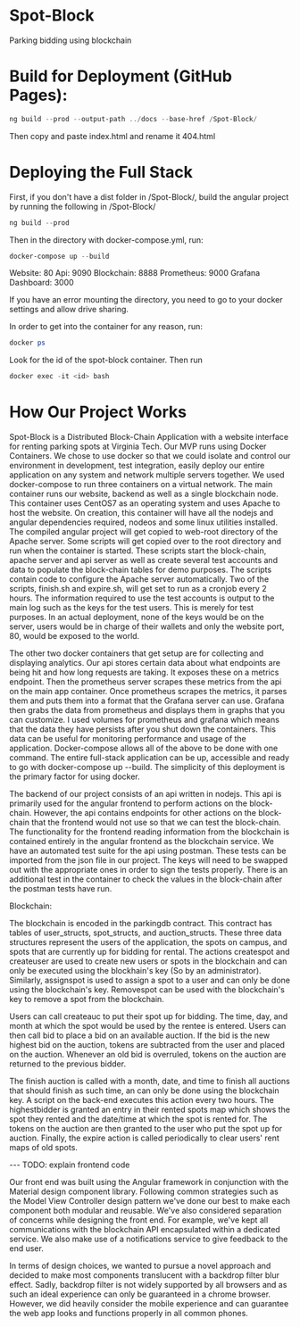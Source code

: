 # Spot-Block

Parking bidding using blockchain

# Build for Deployment (GitHub Pages):

```Powershell
ng build --prod --output-path ../docs --base-href /Spot-Block/
```

Then copy and paste index.html and rename it 404.html

# Deploying the Full Stack

First, if you don't have a dist folder in /Spot-Block/, build the angular
project by running the following in /Spot-Block/

```Powershell
ng build --prod
```

Then in the directory with docker-compose.yml, run:

```Powershell
docker-compose up --build
```

Website: 80 Api: 9090 Blockchain: 8888 Prometheus: 9000 Grafana Dashboard: 3000

If you have an error mounting the directory, you need to go to your docker
settings and allow drive sharing.

In order to get into the container for any reason, run:

```Powershell
docker ps
```

Look for the id of the spot-block container. Then run

```Powershell
docker exec -it <id> bash
```

# How Our Project Works

Spot-Block is a Distributed Block-Chain Application with a website interface for
renting parking spots at Virginia Tech. Our MVP runs using Docker Containers. We
chose to use docker so that we could isolate and control our environment in
development, test integration, easily deploy our entire application on any
system and network multiple servers together. We used docker-compose to run
three containers on a virtual network. The main container runs our website,
backend as well as a single blockchain node. This container uses CentOS7 as an
operating system and uses Apache to host the website. On creation, this
container will have all the nodejs and angular dependencies required, nodeos and
some linux utilities installed. The compiled angular project will get copied to
web-root directory of the Apache server. Some scripts will get copied over to
the root directory and run when the container is started. These scripts start
the block-chain, apache server and api server as well as create several test
accounts and data to populate the block-chain tables for demo purposes. The
scripts contain code to configure the Apache server automatically. Two of the
scripts, finish.sh and expire.sh, will get set to run as a cronjob every 2
hours. The information required to use the test accounts is output to the main
log such as the keys for the test users. This is merely for test purposes. In an
actual deployment, none of the keys would be on the server, users would be in
charge of their wallets and only the website port, 80, would be exposed to the
world.

The other two docker containers that get setup are for collecting and displaying
analytics. Our api stores certain data about what endpoints are being hit and
how long requests are taking. It exposes these on a metrics endpoint. Then the
prometheus server scrapes these metrics from the api on the main app container.
Once prometheus scrapes the metrics, it parses them and puts them into a format
that the Grafana server can use. Grafana then grabs the data from prometheus and
displays them in graphs that you can customize. I used volumes for prometheus
and grafana which means that the data they have persists after you shut down the
containers. This data can be useful for monitoring performance and usage of the
application. Docker-compose allows all of the above to be done with one command.
The entire full-stack application can be up, accessible and ready to go with
docker-compose up --build. The simplicity of this deployment is the primary
factor for using docker.

The backend of our project consists of an api written in nodejs. This api is
primarily used for the angular frontend to perform actions on the block-chain.
However, the api contains endpoints for other actions on the block-chain that
the frontend would not use so that we can test the block-chain. The
functionality for the frontend reading information from the blockchain is
contained entirely in the angular frontend as the blockchain service. We have an
automated test suite for the api using postman. These tests can be imported from
the json file in our project. The keys will need to be swapped out with the
appropriate ones in order to sign the tests properly. There is an additional
test in the container to check the values in the block-chain after the postman
tests have run.

Blockchain:

The blockchain is encoded in the parkingdb contract. This contract has tables
of user_structs, spot_structs, and auction_structs. These three data structures
represent the users of the application, the spots on campus, and spots that are
currently up for bidding for rental. The actions createspot and createuser are
used to create new users or spots in the blockchain and can only be executed
using the blockhain's key (So by an administrator). Similarly, assignspot is
used to assign a spot to a user and can only be done using the blockchain's key.
Removespot can be used with the blockchain's key to remove a spot from the
blockchain.

Users can call createauc to put their spot up for bidding. The time, day, and month
at which the spot would be used by the rentee is entered. Users can then call bid
to place a bid on an available auction. If the bid is the new highest bid on the
auction, tokens are subtracted from the user and placed on the auction. Whenever
an old bid is overruled, tokens on the auction are returned to the previous bidder.

The finish auction is called with a month, date, and time to finish all auctions 
that should finish as such time, an can only be done using the blockchain key. 
A script on the back-end executes this action every two hours. The highestbidder
is granted an entry in their rented spots map which shows the spot they rented 
and the date/time at which the spot is rented for. The tokens on the auction 
are then granted to the user who put the spot up for auction. Finally, the 
expire action is called periodically to clear users' rent maps of old spots.

--- TODO: explain frontend code

Our front end was built using the Angular framework in conjunction with the
Material design component library. Following common strategies such as the Model
View Controller design pattern we've done our best to make each component both
modular and reusable. We've also considered separation of concerns while
designing the front end. For example, we've kept all communications with the
blockchain API encapsulated within a dedicated service. We also make use of a
notifications service to give feedback to the end user.

In terms of design choices, we wanted to pursue a novel approach and decided to
make most components translucent with a backdrop filter blur effect. Sadly,
backdrop filter is not widely supported by all browsers and as such an ideal
experience can only be guaranteed in a chrome browser. However, we did heavily
consider the mobile experience and can guarantee the web app looks and functions
properly in all common phones.

